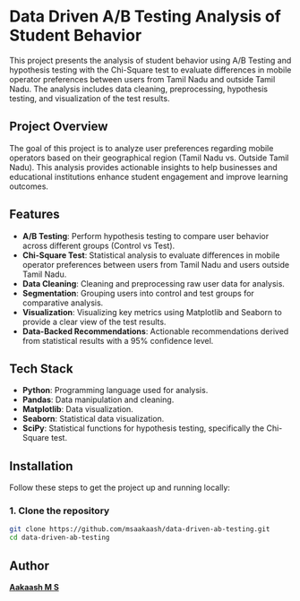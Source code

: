 # Data Driven A/B Testing Analysis of Student Behavior

This project presents the analysis of student behavior using A/B Testing and hypothesis testing with the Chi-Square test to evaluate differences in mobile operator preferences between users from Tamil Nadu and outside Tamil Nadu. The analysis includes data cleaning, preprocessing, hypothesis testing, and visualization of the test results.

## Project Overview

The goal of this project is to analyze user preferences regarding mobile operators based on their geographical region (Tamil Nadu vs. Outside Tamil Nadu). This analysis provides actionable insights to help businesses and educational institutions enhance student engagement and improve learning outcomes.

## Features

- **A/B Testing**: Perform hypothesis testing to compare user behavior across different groups (Control vs Test).
- **Chi-Square Test**: Statistical analysis to evaluate differences in mobile operator preferences between users from Tamil Nadu and users outside Tamil Nadu.
- **Data Cleaning**: Cleaning and preprocessing raw user data for analysis.
- **Segmentation**: Grouping users into control and test groups for comparative analysis.
- **Visualization**: Visualizing key metrics using Matplotlib and Seaborn to provide a clear view of the test results.
- **Data-Backed Recommendations**: Actionable recommendations derived from statistical results with a 95% confidence level.

## Tech Stack

- **Python**: Programming language used for analysis.
- **Pandas**: Data manipulation and cleaning.
- **Matplotlib**: Data visualization.
- **Seaborn**: Statistical data visualization.
- **SciPy**: Statistical functions for hypothesis testing, specifically the Chi-Square test.

## Installation

Follow these steps to get the project up and running locally:

### 1. Clone the repository

```bash
git clone https://github.com/msaakaash/data-driven-ab-testing.git
cd data-driven-ab-testing
```

## Author

[**Aakaash M S**](https://github.com/msaakaash)
